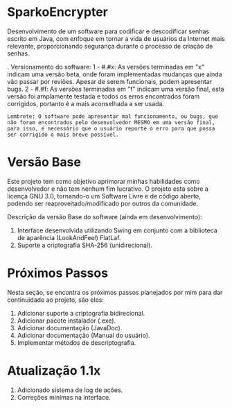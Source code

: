 # SparkoEncrypter
Desenvolvimento de um software para codificar e descodificar senhas escrito em Java, com enfoque em tornar a vida de usuários da Internet mais relevante, proporcionando segurança durante o processo de criação de senhas.

  . Versionamento do software:
    1 - #.#x: As versões terminadas em "x" indicam uma versão beta, onde foram implementadas mudanças que ainda vão passar por reviões. Apesar de serem funcionais, podem apresentar bugs.
    2 - #.#f: As versões terminadas em "f" indicam uma versão final, esta versão foi amplamente testada e todos os erros encontrados foram corrigidos, portanto é a mais aconselhada a ser usada.
    
    Lembrete: O software pode apresentar mal funcionamento, ou bugs, que não foram encontrados pelo desenvolvedor MESMO em uma versão final, para isso, é necessário que o usuário reporte o erro para que possa ser corrigido o mais breve possível.

# Versão Base
Este projeto tem como objetivo aprimorar minhas habilidades como desenvolvedor e não tem nenhum fim lucrativo. O projeto esta sobre a licença GNU 3.0, tornando-o um Software Livre e de código aberto, podendo ser reaproveitado/modificado por outros da comunidade.

Descrição da versão Base do software (ainda em desenvolvimento):

  1. Interface desenvolvida utilizando Swing em conjunto com a biblioteca de aparência (LookAndFeel) FlatLaf.
  2. Suporte a criptografia SHA-256 (unidirecional).
 
# Próximos Passos
Nesta seção, se encontra os próximos passos planejados por mim para dar continuidade ao projeto, são eles:
 
  1. Adicionar suporte a criptografia bidirecional.
  2. Adicionar pacote instalador (.exe).
  3. Adicionar documentação (JavaDoc).
  4. Adicionar documentação (Manual do usuário).
  5. Implementar métodos de descriptografia.

# Atualização 1.1x
  1. Adicionado sistema de log de ações.
  2. Correções minímas na interface.
 

